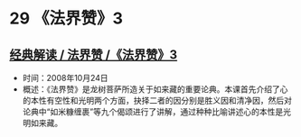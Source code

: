 # 29 《法界赞》3

## [经典解读 / 法界赞 /《法界赞》3](https://www.fohuifayu.com/index.php/huideng-jiangtang/jingdian-jiedu/fajie-zan/948-l08003)

- 时间：2008年10月24日
- 概述：《法界赞》是龙树菩萨所造关于如来藏的重要论典。本课首先介绍了心的本性有空性和光明两个方面，抉择二者的因分别是胜义因和清净因，然后对论典中“如米糠缠裹”等九个偈颂进行了讲解，通过种种比喻讲述心的本性是光明如来藏。
